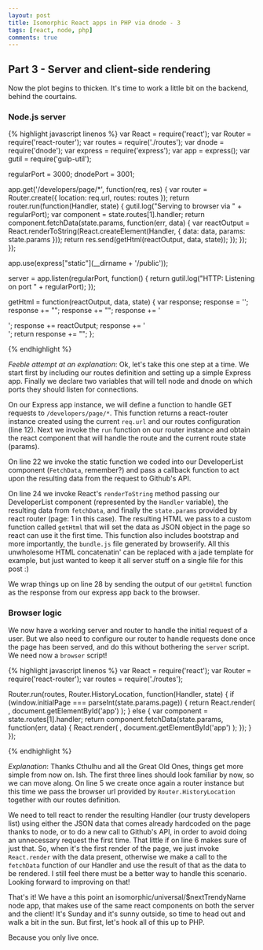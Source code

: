 ```yaml
---
layout: post
title: Isomorphic React apps in PHP via dnode - 3
tags: [react, node, php]
comments: true
---
```


## Part 3 - Server and client-side rendering

Now the plot begins to thicken. It's time to work a little bit on the backend, behind the courtains. 

### Node.js server

{% highlight javascript linenos %}
var React = require('react');
var Router = require('react-router');
var routes = require('./routes');
var dnode = require('dnode');
var express = require('express');
var app = express();
var gutil = require('gulp-util');

regularPort = 3000;
dnodePort = 3001;

app.get('/developers/page/*', function(req, res) {
  var router = Router.create({
    location: req.url,
    routes: routes
  });
  return router.run(function(Handler, state) {
    gutil.log("Serving to browser via " + regularPort);
    var component = state.routes[1].handler;
    return component.fetchData(state.params, function(err, data) {
      var reactOutput = React.renderToString(React.createElement(Handler, {
        data: data,
        params: state.params
      }));
      return res.send(getHtml(reactOutput, data, state));
    });
  });
});

app.use(express["static"](__dirname + '/public'));

server = app.listen(regularPort, function() {
  return gutil.log("HTTP: Listening on port " + regularPort);
});

getHtml = function(reactOutput, data, state) {
  var response;
  response = '<link rel="stylesheet" href="https://maxcdn.bootstrapcdn.com/bootstrap/3.3.5/css/bootstrap.min.css">';
  response += "<script>window.reactData = " + (JSON.stringify(data)) + "</script>";
  response += "<script>window.initialPage = " + state.params.page + "</script>";
  response += '<div id="app" class="container">';
  response += reactOutput;
  response += '</div>';
  return response += "<script src='http://localhost:" + regularPort + "/js/bundle.js'></script>";
};

{% endhighlight %}

*Feeble attempt at an explanation*: Ok, let's take this one step at a time. We start first by including our routes definition and setting  up a simple Express app. Finally we declare two variables that will tell node and dnode on which ports they should listen for connections.

On our Express app instance, we will define a function to handle GET requests to `/developers/page/*`. This function returns a react-router instance created using the current `req.url` and our routes configuration (line 12). Next we invoke the `run` function on our router instance and obtain the react component that will handle the route  and the current route state (params).

On line 22 we invoke the static function we coded into our DeveloperList component (`FetchData`, remember?) and pass a callback function to act upon the resulting data from the request to Github's API.

On line 24 we invoke React's `renderToString` method passing our DeveloperList component (represented by the `Handler` variable), the resulting data from `fetchData`, and finally the `state.params` provided by react router (page: 1 in this case). The resulting HTML we pass to a custom function called `getHtml`  that will set the data as JSON object in the page so react can use it the first time. This function also includes bootstrap and more importantly, the `bundle.js` file generated by browserify. All this unwholesome HTML concatenatin' can be replaced with a jade template for example, but just wanted to keep it all server stuff on a single file for this post :)

We wrap things up on line 28 by sending the output of our `getHtml` function as the response from our express app back to the browser.

### Browser logic

We  now have a working server and router to handle the initial request of a user. But we also need to configure our router to handle requests done once the page has been served, and do this without bothering the `server` script. We need now a `browser` script!


{% highlight javascript linenos %}
var React = require('react');
var Router = require('react-router');
var routes = require('./routes');

Router.run(routes, Router.HistoryLocation, function(Handler, state) {
  if (window.initialPage === parseInt(state.params.page)) {
    return React.render(
      <Handler data={window.reactData} params={state.params}/>, document.getElementById('app')
    );
  } else {
    var component = state.routes[1].handler;
    return component.fetchData(state.params, function(err, data) {
      React.render(
      <Handler data={data} params={state.params}/>, document.getElementById('app')
      );
    });
  }
});

{% endhighlight %}

*Explanation*: Thanks Cthulhu and all the Great Old Ones, things get more simple from now on. Ish. The first three lines should look familiar by now, so we can move along. On line 5 we create once again a router instance but this time we pass the browser url provided by `Router.HistoryLocation` together with our routes definition.

We need to tell react to render the resulting Handler (our trusty developers list) using either the JSON data that comes already hardcoded on the page thanks to node, or to do a new call to Github's API, in order to avoid doing an unnecessary request the first time. That little if on line 6 makes sure of just that. So, when it's the first render of the page, we just invoke `React.render` with the data present, otherwise we make a call to the `fetchData` function of our Handler and use the result of that as the data to be rendered. I still feel there must be a better way to handle this scenario. Looking forward to improving on that!

That's it! We have a this point an isomorphic/universal/$nextTrendyName node app, that makes use of the same react components on both the server and the client! It's Sunday and it's sunny outside, so time to head out and walk a bit in the sun. But first, let's hook all of this up to PHP. 

Because you only live once.
